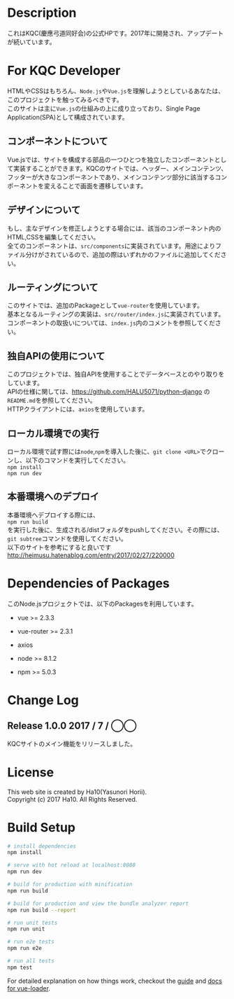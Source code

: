 # Description
これはKQC(慶應弓道同好会)の公式HPです。2017年に開発され、アップデートが続いています。

# For KQC Developer
HTMLやCSSはもちろん、`Node.js`や`Vue.js`を理解しようとしているあなたは、このプロジェクトを触ってみるべきです。  
このサイトは主に`Vue.js`の仕組みの上に成り立っており、Single Page Application(SPA)として構成されています。  

## コンポーネントについて
Vue.jsでは、サイトを構成する部品の一つひとつを独立したコンポーネントとして実装することができます。KQCのサイトでは、ヘッダー、メインコンテンツ、フッターが大きなコンポーネントであり、メインコンテンツ部分に該当するコンポーネントを変えることで画面を遷移しています。

## デザインについて
もし、主なデザインを修正しようとする場合には、該当のコンポーネント内のHTML,CSSを編集してください。  
全てのコンポーネントは、`src/components`に実装されています。用途によりファイル分けがされているので、追加の際はいずれかのファイルに追加してください。

## ルーティングについて
このサイトでは、追加のPackageとして`vue-router`を使用しています。  
基本となるルーティングの実装は、`src/router/index.js`に実装されています。  
コンポーネントの取扱いについては、`index.js`内のコメントを参照してください。  

## 独自APIの使用について
このプロジェクトでは、独自APIを使用することでデータベースとのやり取りをしています。  
APIの仕様に関しては、https://github.com/HALU5071/python-django の`README.md`を参照してください。  
HTTPクライアントには、`axios`を使用しています。

## ローカル環境での実行
ローカル環境で試す際には`node`,`npm`を導入した後に、`git clone <URL>`でクローンし、以下のコマンドを実行してください。  
`npm install`  
`npm run dev`  

## 本番環境へのデプロイ
本番環境へデプロイする際には、  
`npm run build`  
を実行した後に、生成される/distフォルダをpushしてください。その際には、`git subtree`コマンドを使用してください。  
以下のサイトを参考にすると良いです  
http://heimusu.hatenablog.com/entry/2017/02/27/220000

# Dependencies of Packages
このNode.jsプロジェクトでは、以下のPackagesを利用しています。

- vue >= 2.3.3
- vue-router >= 2.3.1
- axios

- node >= 8.1.2
- npm >= 5.0.3

# Change Log
## Release 1.0.0 2017 / 7 / ◯◯
KQCサイトのメイン機能をリリースしました。

# License
This web site is created by Ha10(Yasunori Horii).  
Copyright (c) 2017 Ha10. All Rights Reserved.

# Build Setup

``` bash
# install dependencies
npm install

# serve with hot reload at localhost:8080
npm run dev

# build for production with minification
npm run build

# build for production and view the bundle analyzer report
npm run build --report

# run unit tests
npm run unit

# run e2e tests
npm run e2e

# run all tests
npm test
```

For detailed explanation on how things work, checkout the [guide](http://vuejs-templates.github.io/webpack/) and [docs for vue-loader](http://vuejs.github.io/vue-loader).
